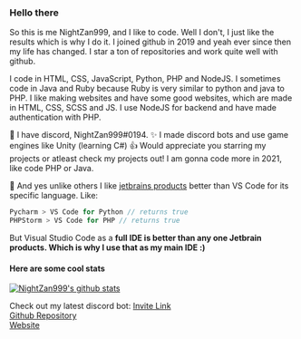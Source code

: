 ### Hello there
So this is me NightZan999, and I like to code. Well I don't, I just like the results which is why I do it. 
I joined github in 2019 and yeah ever since then my life has changed. I star a ton of repositories and work quite well with github.

I code in HTML, CSS, JavaScript, Python, PHP and NodeJS. I sometimes code in Java and Ruby because Ruby is very similar to python and java to PHP. 
I like making websites and have some good websites, which are made in HTML, CSS, SCSS and JS. I use NodeJS for backend and have made authentication with PHP.

🎉 I have discord, NightZan999#0194. 
✨ I made discord bots and use game engines like Unity (learning C#)
👍 Would appreciate you starring my projects or atleast check my projects out! I am gonna code more in 2021, like code PHP or Java. 

🎫 And yes unlike others I like [jetbrains products](https://jetbrains.com) better than VS Code for its specific language.
Like: 
```js
Pycharm > VS Code for Python // returns true
PHPStorm > VS Code for PHP // returns true
```
But Visual Studio Code as a **full IDE is better than any one Jetbrain products. Which is why I use that as my main IDE :)**
#### Here are some cool stats
<a href="https://github.com/NightZan999">
  <img align="center" src="https://github-readme-stats.vercel.app/api?username=nightzan999&show_icons=true&count_private=true&include_all_commits=true&theme=radical" alt="NightZan999's github stats" />
</a>

Check out my latest discord bot:
[Invite Link](https://discord.com/oauth2/authorize?client_id=768695035092271124&scope=bot&permissions=21474836398) <br>
[Github Repository](https://github.com/TheImperialGod/TheImperialGod) <br>
[Website](https://theimperialgod.herokuapp.com) <br>

